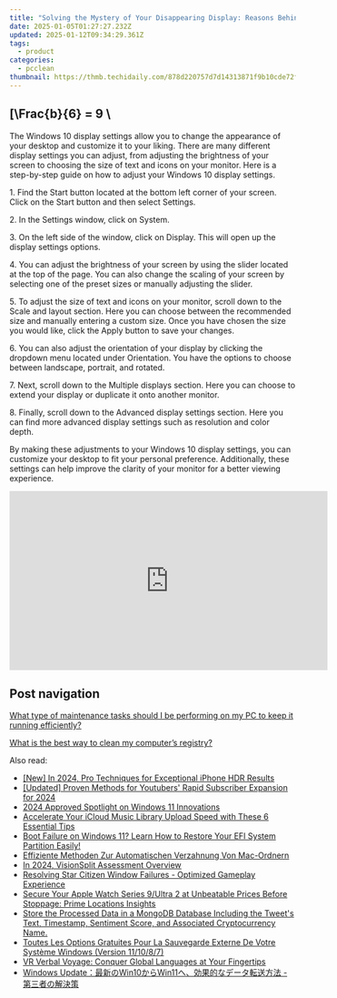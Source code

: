 ```yaml
---
title: "Solving the Mystery of Your Disappearing Display: Reasons Behind Black Screens on Monitors - Tips by YL Computing"
date: 2025-01-05T01:27:27.232Z
updated: 2025-01-12T09:34:29.361Z
tags:
  - product
categories:
  - pcclean
thumbnail: https://thmb.techidaily.com/878d220757d7d14313871f9b10cde72f7c661f389b4c57bef6edfd951b9b3a1e.jpg
---
```


## \[\Frac{b}{6} = 9 \

The Windows 10 display settings allow you to change the appearance of your desktop and customize it to your liking. There are many different display settings you can adjust, from adjusting the brightness of your screen to choosing the size of text and icons on your monitor. Here is a step-by-step guide on how to adjust your Windows 10 display settings. 

1\. Find the Start button located at the bottom left corner of your screen. Click on the Start button and then select Settings.

2\. In the Settings window, click on System.

3\. On the left side of the window, click on Display. This will open up the display settings options. 

4\. You can adjust the brightness of your screen by using the slider located at the top of the page. You can also change the scaling of your screen by selecting one of the preset sizes or manually adjusting the slider.

5\. To adjust the size of text and icons on your monitor, scroll down to the Scale and layout section. Here you can choose between the recommended size and manually entering a custom size. Once you have chosen the size you would like, click the Apply button to save your changes.

6\. You can also adjust the orientation of your display by clicking the dropdown menu located under Orientation. You have the options to choose between landscape, portrait, and rotated.

7\. Next, scroll down to the Multiple displays section. Here you can choose to extend your display or duplicate it onto another monitor.

8\. Finally, scroll down to the Advanced display settings section. Here you can find more advanced display settings such as resolution and color depth. 

By making these adjustments to your Windows 10 display settings, you can customize your desktop to fit your personal preference. Additionally, these settings can help improve the clarity of your monitor for a better viewing experience.

<!-- affiliate ads begin -->
<iframe width="560" height="315" src="https://www.youtube.com/embed/VxFUhesNCKo?si=Ti0ui6DXYP12sjSs" title="YouTube video player" frameborder="0" allow="accelerometer; autoplay; clipboard-write; encrypted-media; gyroscope; picture-in-picture; web-share" referrerpolicy="strict-origin-when-cross-origin" allowfullscreen></iframe>
<!-- affiliate ads end -->

## Post navigation

[What type of maintenance tasks should I be performing on my PC to keep it running efficiently?](https://tools.techidaily.com/pcclean/products/)

[What is the best way to clean my computer’s registry?](https://tools.techidaily.com/pcclean/products/)

<ins class="adsbygoogle"
     style="display:block"
     data-ad-format="autorelaxed"
     data-ad-client="ca-pub-7571918770474297"
     data-ad-slot="1223367746"></ins>

<ins class="adsbygoogle"
     style="display:block"
     data-ad-client="ca-pub-7571918770474297"
     data-ad-slot="8358498916"
     data-ad-format="auto"
     data-full-width-responsive="true"></ins>

<span class="atpl-alsoreadstyle">Also read:</span>
<div><ul>
<li><a href="https://article-knowledge.techidaily.com/new-in-2024-pro-techniques-for-exceptional-iphone-hdr-results/"><u>[New] In 2024, Pro Techniques for Exceptional iPhone HDR Results</u></a></li>
<li><a href="https://article-posts.techidaily.com/updated-proven-methods-for-youtubers-rapid-subscriber-expansion-for-2024/"><u>[Updated] Proven Methods for Youtubers' Rapid Subscriber Expansion for 2024</u></a></li>
<li><a href="https://extra-skills.techidaily.com/2024-approved-spotlight-on-windows-11-innovations/"><u>2024 Approved Spotlight on Windows 11 Innovations</u></a></li>
<li><a href="https://discover-bits.techidaily.com/accelerate-your-icloud-music-library-upload-speed-with-these-6-essential-tips/"><u>Accelerate Your iCloud Music Library Upload Speed with These 6 Essential Tips</u></a></li>
<li><a href="https://discover-bits.techidaily.com/boot-failure-on-windows-11-learn-how-to-restore-your-efi-system-partition-easily/"><u>Boot Failure on Windows 11? Learn How to Restore Your EFI System Partition Easily!</u></a></li>
<li><a href="https://discover-bits.techidaily.com/effiziente-methoden-zur-automatischen-verzahnung-von-mac-ordnern/"><u>Effiziente Methoden Zur Automatischen Verzahnung Von Mac-Ordnern</u></a></li>
<li><a href="https://video-screen-grab.techidaily.com/in-2024-visionsplit-assessment-overview/"><u>In 2024, VisionSplit Assessment Overview</u></a></li>
<li><a href="https://win-answers.techidaily.com/resolving-star-citizen-window-failures-optimized-gameplay-experience/"><u>Resolving Star Citizen Window Failures - Optimized Gameplay Experience</u></a></li>
<li><a href="https://tech-hub.techidaily.com/secure-your-apple-watch-series-9ultra-2-at-unbeatable-prices-before-stoppage-prime-locations-insights/"><u>Secure Your Apple Watch Series 9/Ultra 2 at Unbeatable Prices Before Stoppage: Prime Locations Insights</u></a></li>
<li><a href="https://discover-bits.techidaily.com/store-the-processed-data-in-a-mongodb-database-including-the-tweets-text-timestamp-sentiment-score-and-associated-cryptocurrency-name/"><u>Store the Processed Data in a MongoDB Database Including the Tweet's Text, Timestamp, Sentiment Score, and Associated Cryptocurrency Name.</u></a></li>
<li><a href="https://discover-bits.techidaily.com/toutes-les-options-gratuites-pour-la-sauvegarde-externe-de-votre-systeme-windows-version-111087/"><u>Toutes Les Options Gratuites Pour La Sauvegarde Externe De Votre Système Windows (Version 11/10/8/7)</u></a></li>
<li><a href="https://mondly-stories.techidaily.com/vr-verbal-voyage-conquer-global-languages-at-your-fingertips/"><u>VR Verbal Voyage: Conquer Global Languages at Your Fingertips</u></a></li>
<li><a href="https://discover-bits.techidaily.com/windows-updatewin10win11/"><u>Windows Update：最新のWin10からWin11へ、効果的なデータ転送方法 - 第三者の解決策</u></a></li>
</ul></div>

